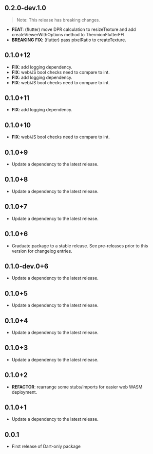 ## 0.2.0-dev.1.0

> Note: This release has breaking changes.

 - **FEAT**: (flutter) move DPR calculation to resizeTexture and add createViewerWithOptions method to ThermionFlutterFFI.
 - **BREAKING** **FIX**: (flutter) pass pixelRatio to createTexture.

## 0.1.0+12

 - **FIX**: add logging dependency.
 - **FIX**: web/JS bool checks need to compare to int.
 - **FIX**: add logging dependency.
 - **FIX**: web/JS bool checks need to compare to int.

## 0.1.0+11

 - **FIX**: add logging dependency.

## 0.1.0+10

 - **FIX**: web/JS bool checks need to compare to int.

## 0.1.0+9

 - Update a dependency to the latest release.

## 0.1.0+8

 - Update a dependency to the latest release.

## 0.1.0+7

 - Update a dependency to the latest release.

## 0.1.0+6

 - Graduate package to a stable release. See pre-releases prior to this version for changelog entries.

## 0.1.0-dev.0+6

 - Update a dependency to the latest release.

## 0.1.0+5

 - Update a dependency to the latest release.

## 0.1.0+4

 - Update a dependency to the latest release.

## 0.1.0+3

 - Update a dependency to the latest release.

## 0.1.0+2

 - **REFACTOR**: rearrange some stubs/imports for easier web WASM deployment.

## 0.1.0+1

 - Update a dependency to the latest release.

## 0.0.1
* First release of Dart-only package
